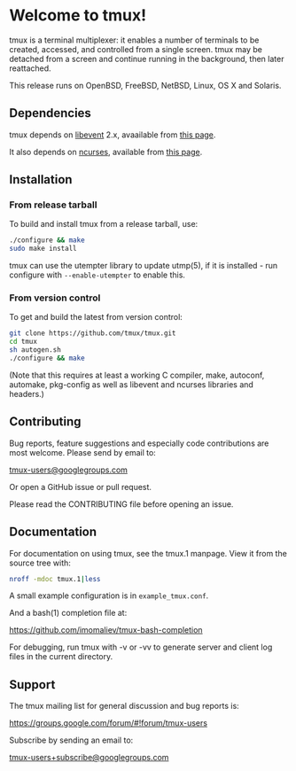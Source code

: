 # Welcome to tmux!

tmux is a terminal multiplexer: it enables a number of terminals to be created,
accessed, and controlled from a single screen. tmux may be detached from a
screen and continue running in the background, then later reattached.

This release runs on OpenBSD, FreeBSD, NetBSD, Linux, OS X and Solaris.

## Dependencies

tmux depends on [libevent](https://libevent.org) 2.x, avaailable from [this
page](https://github.com/libevent/libevent/releases/latest).

It also depends on [ncurses](https://www.gnu.org/software/ncurses/), available from [this page](https://invisible-mirror.net/archives/ncurses/).

## Installation

### From release tarball

To build and install tmux from a release tarball, use:

~~~bash
./configure && make
sudo make install
~~~

tmux can use the utempter library to update utmp(5), if it is installed - run
configure with `--enable-utempter` to enable this.

### From version control

To get and build the latest from version control:

~~~bash
git clone https://github.com/tmux/tmux.git
cd tmux
sh autogen.sh
./configure && make
~~~

(Note that this requires at least a working C compiler, make, autoconf,
automake, pkg-config as well as libevent and ncurses libraries and headers.)

## Contributing

Bug reports, feature suggestions and especially code contributions are most
welcome. Please send by email to:

tmux-users@googlegroups.com

Or open a GitHub issue or pull request.

Please read the CONTRIBUTING file before opening an issue.

## Documentation

For documentation on using tmux, see the tmux.1 manpage. View it from the
source tree with:

~~~bash
nroff -mdoc tmux.1|less
~~~

A small example configuration is in `example_tmux.conf`.

And a bash(1) completion file at:

https://github.com/imomaliev/tmux-bash-completion

For debugging, run tmux with -v or -vv to generate server and client log files
in the current directory.

## Support

The tmux mailing list for general discussion and bug reports is:

https://groups.google.com/forum/#!forum/tmux-users

Subscribe by sending an email to:

tmux-users+subscribe@googlegroups.com

